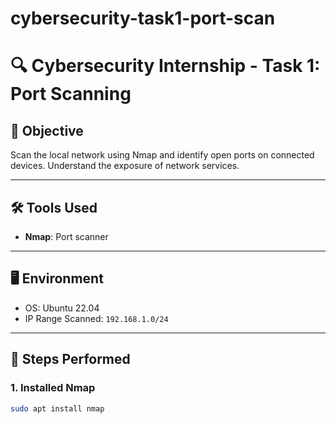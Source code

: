 # cybersecurity-task1-port-scan

# 🔍 Cybersecurity Internship - Task 1: Port Scanning

## 🎯 Objective
Scan the local network using Nmap and identify open ports on connected devices. Understand the exposure of network services.

---

## 🛠 Tools Used
- **Nmap**: Port scanner
---

## 🖥️ Environment
- OS: Ubuntu 22.04
- IP Range Scanned: `192.168.1.0/24`

---

## 🧪 Steps Performed

### 1. Installed Nmap
```bash
sudo apt install nmap
